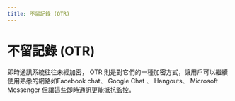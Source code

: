 ```yaml
---
title: 不留記錄 (OTR)
---
```

# 不留記錄 (OTR)

即時通訊系統往往未經加密， OTR 則是對它們的一種加密方式，讓用戶可以繼續使用熟悉的網路如Facebook chat、 Google Chat 、 Hangouts、 Microsoft Messenger 但讓這些即時通訊更能抵抗監控。